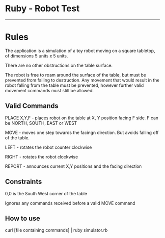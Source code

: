 Ruby - Robot Test
===================

- - - - 

# Rules #

The application is a simulation of a toy robot moving on a square tabletop, of dimensions 5 units x 5 units.

There are no other obstructions on the table surface.

The robot is free to roam around the surface of the table, but must be prevented from falling to destruction. Any   movement that would result in the robot falling from the table must be prevented, however further valid movement commands must still be allowed.

## Valid Commands ##

PLACE X,Y,F - places robot on the table at X, Y position facing F side. F can be NORTH, SOUTH, EAST or WEST

MOVE - moves one step towards the facingn direction. But avoids falling off of the table.
 
LEFT - rotates the robot counter clockwise

RIGHT - rotates the robot clockwise

REPORT - announces current X,Y positions and the facing direction

## Constraints ##

0,0 is the South West corner of the table

Ignores any commands received before a valid MOVE command

## How to use ##

curl [file containing commands] | ruby simulator.rb
